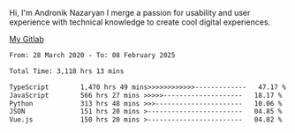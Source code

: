 Hi, I'm Andronik Nazaryan
I merge a passion for usability and user experience with technical knowledge to create cool digital experiences.

[My Gitlab](https://gitlab.com/anridev24)

<!--START_SECTION:waka-->

```txt
From: 28 March 2020 - To: 08 February 2025

Total Time: 3,118 hrs 13 mins

TypeScript        1,470 hrs 49 mins>>>>>>>>>>>>-------------   47.17 %
JavaScript        566 hrs 27 mins >>>>>--------------------   18.17 %
Python            313 hrs 48 mins >>>----------------------   10.06 %
JSON              151 hrs 20 mins >------------------------   04.85 %
Vue.js            150 hrs 20 mins >------------------------   04.82 %
```

<!--END_SECTION:waka-->
